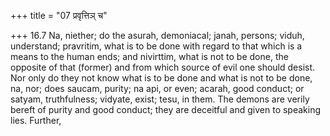 +++
title = "07 प्रवृत्तिञ् च"

+++
16.7 Na, niether; do the asurah, demoniacal; janah, persons; viduh,
understand; pravritim, what is to be done with regard to that which is a
means to the human ends; and nivirttim, what is not to be done, the
opposite of that (former) and from which source of evil one should
desist. Nor only do they not know what is to be done and what is not to
be done, na, nor; does saucam, purity; na api, or even; acarah, good
conduct; or satyam, truthfulness; vidyate, exist; tesu, in them. The
demons are verily bereft of purity and good conduct; they are deceitful
and given to speaking lies. Further,
